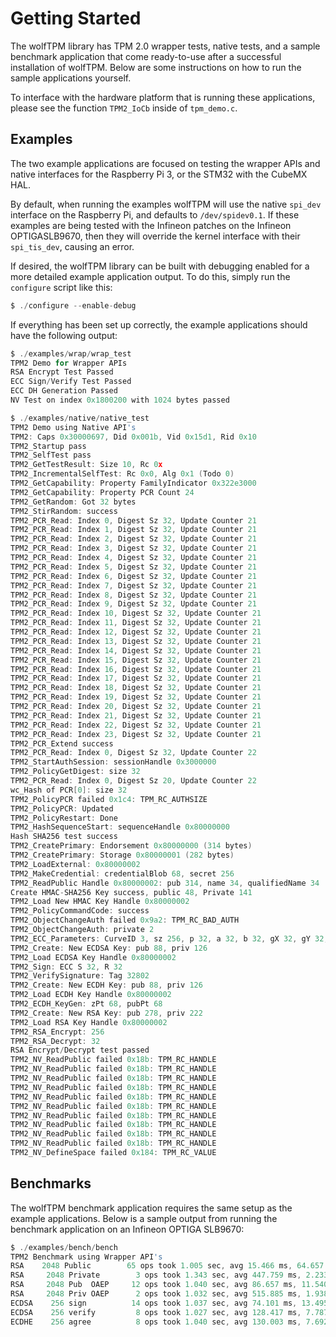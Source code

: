 # Getting Started

The wolfTPM library has TPM 2.0 wrapper tests, native tests, and a sample benchmark application that come ready-to-use after a successful installation of wolfTPM. Below are some instructions on how to run the sample applications yourself.

To interface with the hardware platform that is running these applications, please see the function `TPM2_IoCb` inside of `tpm_demo.c`.

## Examples

The two example applications are focused on testing the wrapper APIs and native interfaces for the Raspberry Pi 3, or the STM32 with the CubeMX HAL.

By default, when running the examples wolfTPM will use the native `spi_dev` interface on the Raspberry Pi, and defaults to `/dev/spidev0.1`. If these examples are being tested with the Infineon patches on the Infineon OPTIGASLB9670, then they will override the kernel interface
with their `spi_tis_dev`, causing an error.

If desired, the wolfTPM library can be built with debugging enabled for a more detailed example application output. To do this, simply run the `configure` script like this:
```c
$ ./configure --enable-debug
```
If everything has been set up correctly, the example applications should have the following output:
```c
$ ./examples/wrap/wrap_test
TPM2 Demo for Wrapper APIs
RSA Encrypt Test Passed
ECC Sign/Verify Test Passed
ECC DH Generation Passed
NV Test on index 0x1800200 with 1024 bytes passed
```
```c
$ ./examples/native/native_test
TPM2 Demo using Native API's
TPM2: Caps 0x30000697, Did 0x001b, Vid 0x15d1, Rid 0x10
TPM2_Startup pass
TPM2_SelfTest pass
TPM2_GetTestResult: Size 10, Rc 0x
TPM2_IncrementalSelfTest: Rc 0x0, Alg 0x1 (Todo 0)
TPM2_GetCapability: Property FamilyIndicator 0x322e3000
TPM2_GetCapability: Property PCR Count 24
TPM2_GetRandom: Got 32 bytes
TPM2_StirRandom: success
TPM2_PCR_Read: Index 0, Digest Sz 32, Update Counter 21
TPM2_PCR_Read: Index 1, Digest Sz 32, Update Counter 21
TPM2_PCR_Read: Index 2, Digest Sz 32, Update Counter 21
TPM2_PCR_Read: Index 3, Digest Sz 32, Update Counter 21
TPM2_PCR_Read: Index 4, Digest Sz 32, Update Counter 21
TPM2_PCR_Read: Index 5, Digest Sz 32, Update Counter 21
TPM2_PCR_Read: Index 6, Digest Sz 32, Update Counter 21
TPM2_PCR_Read: Index 7, Digest Sz 32, Update Counter 21
TPM2_PCR_Read: Index 8, Digest Sz 32, Update Counter 21
TPM2_PCR_Read: Index 9, Digest Sz 32, Update Counter 21
TPM2_PCR_Read: Index 10, Digest Sz 32, Update Counter 21
TPM2_PCR_Read: Index 11, Digest Sz 32, Update Counter 21
TPM2_PCR_Read: Index 12, Digest Sz 32, Update Counter 21
TPM2_PCR_Read: Index 13, Digest Sz 32, Update Counter 21
TPM2_PCR_Read: Index 14, Digest Sz 32, Update Counter 21
TPM2_PCR_Read: Index 15, Digest Sz 32, Update Counter 21
TPM2_PCR_Read: Index 16, Digest Sz 32, Update Counter 21
TPM2_PCR_Read: Index 17, Digest Sz 32, Update Counter 21
TPM2_PCR_Read: Index 18, Digest Sz 32, Update Counter 21
TPM2_PCR_Read: Index 19, Digest Sz 32, Update Counter 21
TPM2_PCR_Read: Index 20, Digest Sz 32, Update Counter 21
TPM2_PCR_Read: Index 21, Digest Sz 32, Update Counter 21
TPM2_PCR_Read: Index 22, Digest Sz 32, Update Counter 21
TPM2_PCR_Read: Index 23, Digest Sz 32, Update Counter 21
TPM2_PCR_Extend success
TPM2_PCR_Read: Index 0, Digest Sz 32, Update Counter 22
TPM2_StartAuthSession: sessionHandle 0x3000000
TPM2_PolicyGetDigest: size 32
TPM2_PCR_Read: Index 0, Digest Sz 20, Update Counter 22
wc_Hash of PCR[0]: size 32
TPM2_PolicyPCR failed 0x1c4: TPM_RC_AUTHSIZE
TPM2_PolicyPCR: Updated
TPM2_PolicyRestart: Done
TPM2_HashSequenceStart: sequenceHandle 0x80000000
Hash SHA256 test success
TPM2_CreatePrimary: Endorsement 0x80000000 (314 bytes)
TPM2_CreatePrimary: Storage 0x80000001 (282 bytes)
TPM2_LoadExternal: 0x80000002
TPM2_MakeCredential: credentialBlob 68, secret 256
TPM2_ReadPublic Handle 0x80000002: pub 314, name 34, qualifiedName 34
Create HMAC-SHA256 Key success, public 48, Private 141
TPM2_Load New HMAC Key Handle 0x80000002
TPM2_PolicyCommandCode: success
TPM2_ObjectChangeAuth failed 0x9a2: TPM_RC_BAD_AUTH
TPM2_ObjectChangeAuth: private 2
TPM2_ECC_Parameters: CurveID 3, sz 256, p 32, a 32, b 32, gX 32, gY 32, n 32, h 1
TPM2_Create: New ECDSA Key: pub 88, priv 126
TPM2_Load ECDSA Key Handle 0x80000002
TPM2_Sign: ECC S 32, R 32
TPM2_VerifySignature: Tag 32802
TPM2_Create: New ECDH Key: pub 88, priv 126
TPM2_Load ECDH Key Handle 0x80000002
TPM2_ECDH_KeyGen: zPt 68, pubPt 68
TPM2_Create: New RSA Key: pub 278, priv 222
TPM2_Load RSA Key Handle 0x80000002
TPM2_RSA_Encrypt: 256
TPM2_RSA_Decrypt: 32
RSA Encrypt/Decrypt test passed
TPM2_NV_ReadPublic failed 0x18b: TPM_RC_HANDLE
TPM2_NV_ReadPublic failed 0x18b: TPM_RC_HANDLE
TPM2_NV_ReadPublic failed 0x18b: TPM_RC_HANDLE
TPM2_NV_ReadPublic failed 0x18b: TPM_RC_HANDLE
TPM2_NV_ReadPublic failed 0x18b: TPM_RC_HANDLE
TPM2_NV_ReadPublic failed 0x18b: TPM_RC_HANDLE
TPM2_NV_ReadPublic failed 0x18b: TPM_RC_HANDLE
TPM2_NV_ReadPublic failed 0x18b: TPM_RC_HANDLE
TPM2_NV_ReadPublic failed 0x18b: TPM_RC_HANDLE
TPM2_NV_ReadPublic failed 0x18b: TPM_RC_HANDLE
TPM2_NV_DefineSpace failed 0x184: TPM_RC_VALUE
```

## Benchmarks

The wolfTPM benchmark application requires the same setup as the example applications. Below is a sample output from running the benchmark application on an Infineon OPTIGA SLB9670:
```c
$ ./examples/bench/bench
TPM2 Benchmark using Wrapper API's
RSA    2048 Public        65 ops took 1.005 sec, avg 15.466 ms, 64.657 ops/sec
RSA     2048 Private        3 ops took 1.343 sec, avg 447.759 ms, 2.233 ops/sec
RSA     2048 Pub  OAEP     12 ops took 1.040 sec, avg 86.657 ms, 11.540 ops/sec
RSA     2048 Priv OAEP      2 ops took 1.032 sec, avg 515.885 ms, 1.938 ops/sec
ECDSA    256 sign          14 ops took 1.037 sec, avg 74.101 ms, 13.495 ops/sec
ECDSA    256 verify         8 ops took 1.027 sec, avg 128.417 ms, 7.787 ops/sec
ECDHE    256 agree          8 ops took 1.040 sec, avg 130.003 ms, 7.692 ops/sec
```
